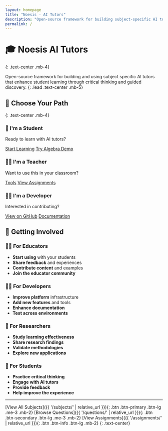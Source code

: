 ```yaml
---
layout: homepage
title: "Noesis - AI Tutors"
description: "Open-source framework for building subject-specific AI tutors that enhance student learning through critical thinking"
permalink: /
---
```


# 🎓 Noesis AI Tutors
{: .text-center .mb-4}

Open-source framework for building and using subject specific AI tutors that enhance student learning through critical thinking and guided discovery.
{: .lead .text-center .mb-5}

## 🚀 Choose Your Path
{: .text-center .mb-4}

<div class="user-paths">
  <div class="path-card student">
    <h3>👥 I'm a Student</h3>
    <p>Ready to learn with AI tutors?</p>
    <div class="btn-container">
      <a href="{{ '/subjects/' | relative_url }}" class="btn btn-primary btn-lg">Start Learning</a>
      <a href="{{ '/subjects/algebra-1/' | relative_url }}" class="btn btn-outline-primary">Try Algebra Demo</a>
    </div>
  </div>

  <div class="path-card teacher">
    <h3>👩‍🏫 I'm a Teacher</h3>
    <p>Want to use this in your classroom?</p>
    <div class="btn-container">
      <a href="{{ '/framework/tools-onboarding/' | relative_url }}" class="btn btn-success btn-lg">Tools</a>
      <a href="{{ '/assignments/' | relative_url }}" class="btn btn-outline-success">View Assignments</a>
    </div>
  </div>

  <div class="path-card developer">
    <h3>👨‍💻 I'm a Developer</h3>
    <p>Interested in contributing?</p>
    <div class="btn-container">
      <a href="https://github.com/bweez/noesis-ai-tutor" class="btn btn-dark btn-lg" target="_blank"><i class="fas fa-code-branch"></i> View on GitHub</a>
      <a href="{{ '/framework/' | relative_url }}" class="btn btn-outline-dark">Documentation</a>
    </div>
  </div>
</div>

## 🤝 Getting Involved

### 👩‍🏫 For Educators
- **Start using** with your students
- **Share feedback** and experiences  
- **Contribute content** and examples
- **Join the educator community**

### 👨‍💻 For Developers
- **Improve platform** infrastructure
- **Add new features** and tools
- **Enhance documentation**
- **Test across environments**

### 🔬 For Researchers  
- **Study learning effectiveness**
- **Share research findings**
- **Validate methodologies**
- **Explore new applications**

### 👥 For Students
- **Practice critical thinking**
- **Engage with AI tutors**
- **Provide feedback**
- **Help improve the experience**

---

[View All Subjects]({{ '/subjects/' | relative_url }}){: .btn .btn-primary .btn-lg .me-3 .mb-2}
[Browse Questions]({{ '/questions/' | relative_url }}){: .btn .btn-secondary .btn-lg .me-3 .mb-2}
[View Assignments]({{ '/assignments/' | relative_url }}){: .btn .btn-info .btn-lg .mb-2}
{: .text-center}
